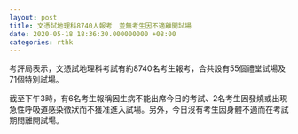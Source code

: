 ```yaml
---
layout: post
title: 文憑試地理科8740人報考　並無考生因不適離開試場
date: 2020-05-18 18:36:30.000000000 +08:00
categories: rthk
---
```


考評局表示，文憑試地理科考試有約8740名考生報考，合共設有55個禮堂試場及71個特別試場。

截至下午3時，有6名考生報稱因生病不能出席今日的考試、2名考生因發燒或出現急性呼吸道感染徵狀而不獲准進入試場。另外，今日沒有考生因身體不適而在考試期間離開試場。
